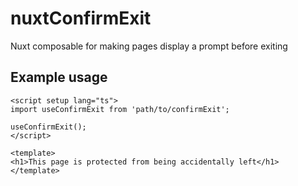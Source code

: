 # nuxtConfirmExit
Nuxt composable for making pages display a prompt before exiting

## Example usage
```vue
<script setup lang="ts">
import useConfirmExit from 'path/to/confirmExit';

useConfirmExit();
</script>

<template>
<h1>This page is protected from being accidentally left</h1>
</template>
```
